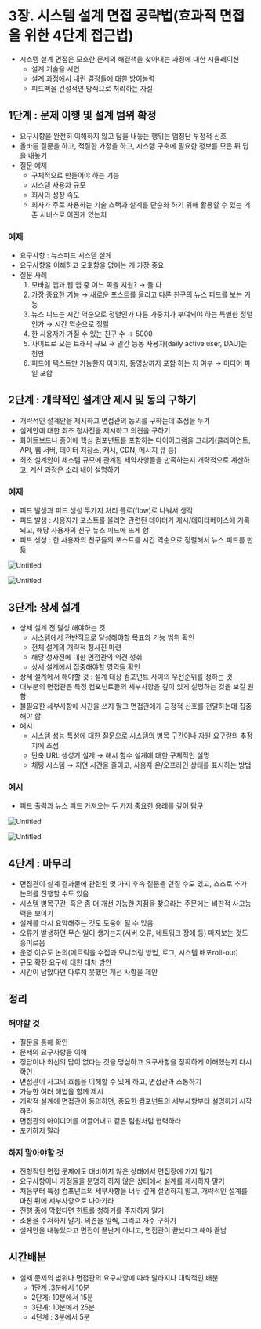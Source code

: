 # 3장. 시스템 설계 면접 공략법(효과적 면접을 위한 4단계 접근법)

- 시스템 설계 면접은 모호한 문제의 해결책을 찾아내는 과정에 대한 시뮬레이션
  - 설계 기술을 시연
  - 설계 과정에서 내린 결정들에 대한 방어능력
  - 피드백을 건설적인 방식으로 처리하는 자질



## 1단계 : 문제 이행 및 설계 범위 확정

- 요구사항을 완전히 이해하지 않고 답을 내놓는 행위는 엄청난 부정적 신호
- 올바른 질문을 하고, 적절한 가정을 하고, 시스템 구축에 필요한 정보를 모은 뒤 답을 내놓기
- 질문 예제
  - 구체적으로 만들어야 하는 기능
  - 시스템 사용자 규모
  - 회사의 성장 속도
  - 회사가 주로 사용하는 기술 스택과 설계를 단순화 하기 위해 활용할 수 있는 기존 서비스로 어떤게 있는지

### 예제

- 요구사항 : 뉴스피드 시스템 설계
- 요구사항을 이해하고 모호함을 없애는 게 가장 중요
- 질문 사례
  1. 모바일 앱과 웹 앱 중 어느 쪽을 지원? → 둘 다
  2. 가장 중요한 기능 → 새로운 포스트를 올리고 다른 친구의 뉴스 피드를 보는 기능
  3. 뉴스 피드는 시간 역순으로 정렬인가 다른 가중치가 부여되야 하는 특별한 정렬인가 → 시간 역순으로 정렬
  4. 한 사용자가 가질 수 있는 친구 수 → 5000
  5. 사이트로 오는 트래픽 규모 → 일간 능동 사용자(daily active user, DAU)는 천만
  6. 피드에 텍스트만 가능한지 이미지, 동영상까지 포함 하는 지 여부 → 미디어 파일 포함

## 2단계 : 개략적인 설계안 제시 및 동의 구하기

- 개략적인 설계안을 제시하고 면접관의 동의를 구하는데 초점을 두기
- 설계안에 대한 최초 청사진을 제시하고 의견을 구하기
- 화이트보드나 종이에 핵심 컴포넌트를 포함하는 다이어그램을 그리기(클라이언트, API, 웹 서버, 데이터 저장소, 캐시, CDN, 메시지 큐 등)
- 최초 설계안이 세스템 규모에 관계된 제약사항들을 만족하는지 개략적으로 계산하고, 계산 과정은 소리 내어 설명하기

### 예제

- 피드 발생과 피드 생성 두가지 처리 플로(flow)로 나눠서 생각
- 피드 발생 : 사용자가 포스트를 올리면 관련된 데이터가 캐시/데이터베이스에 기록되고, 해당 사용자의 친구 뉴스 피드에 뜨게 함
- 피드 생성 : 한 사용자의 친구들의 포스트를 시간 역순으로 정렬해서 뉴스 피드를 만듦

![Untitled](https://user-images.githubusercontent.com/90545926/180793446-a3c4a0a9-44a8-48ee-9da1-bfa860ec67ae.png)

![Untitled](https://user-images.githubusercontent.com/90545926/180793450-d5b42b6b-4f0a-4d27-96b0-6de0da4fbc67.png)

## 3단계: 상세 설계

- 상세 설계 전 달성 해야하는 것
  - 시스템에서 전반적으로 달성해야할 목표와 기능 범위 확인
  - 전체 설계의 개략적 청사진 마련
  - 해당 청사진에 대한 면접관의 의견 청취
  - 상세 설계에서 집중해야할 영역들 확인
- 상세 설계에서 해야할 것 : 설계 대상 컴포넌트 사이의 우선순위를 정하는 것
- 대부분의 면접관은 특정 컴포넌트들의 세부사항을 깊이 있게 설명하는 것을 보길 원함
- 불필요한 세부사항에 시간을 쓰지 말고 면접관에게 긍정적 신호를 전달하는데 집중해야 함
- 예시
  - 시스템 성능 특성에 대한 질문으로 시스템의 병목 구간이나 자원 요구량의 추정치에 초점
  - 단축 URL 생성기 설계 → 해시 함수 설계에 대한 구체적인 설명
  - 채팅 시스템 →  지연 시간을 줄이고, 사용자 온/오프라인 상태를 표시하는 방법

### 예시

- 피드 출력과 뉴스 피드 가져오는 두 가지 중요한 용례를 깊이 탐구

![Untitled](https://user-images.githubusercontent.com/90545926/180793437-dbb5512d-8fc4-4a4f-80c1-c73017648a01.png)

![Untitled](https://user-images.githubusercontent.com/90545926/180793442-15fa9336-df89-426d-94a8-4d466257a439.png)

## 4단계 : 마무리

- 면접관이 설계 결과물에 관련된 몇 가지 후속 질문을 던질 수도 있고, 스스로 추가 논의를 진행할 수도 있음
- 시스템 병목구간, 혹은 좀 더 개선 가능한 지점을 찾으라는 주문에는 비판적 사고능력을 보이기
- 설계를 다시 요약해주는 것도 도움이 될 수 있음
- 오류가 발생하면 무슨 일이 생기는지(서버 오류, 네트워크 장애 등) 따져보는 것도 흥미로움
- 운영 이슈도 논의(메트릭을 수집과 모니터링 방법, 로그, 시스템 배포roll-out)
- 규모 확장 요구에 대한 대처 방안
- 시간이 남았다면 다루지 못했던 개선 사항을 제안



## 정리

### 해야할 것

- 질문을 통해 확인
- 문제의 요구사항을 이해
- 정답이나 최선의 답이 없다는 것을 명심하고 요구사항을 정확하게 이해했는지 다시 확인
- 면접관이 사고의 흐름을 이해할 수 있게 하고, 면접관과 소통하기
- 가능한 여러 해법을 함께 제시
- 개략적 설계에 면접관이 동의하면, 중요한 컴포넌트의 세부사항부터 설명하기 시작하라
- 면접관의 아이디어를 이끌어내고 같은 팀원처럼 협력하라
- 포기하지 말라

### 하지 말아야할 것

- 전형적인 면접 문제에도 대비하지 않은 상태에서 면접장에 가지 말기
- 요구사항이나 가정들을 분명히 하지 않은 상태에서 설계를 제시하지 말기
- 처음부터 특정 컴포넌트의 세부사항을 너무 깊게 설명하지 말고, 개략적인 설계를 마친 뒤에 세부사항으로 나아가라
- 진행 중에 막혔다면 힌트를 청하기를 주저하지 말기
- 소통을 주저하지 말기. 의견을 일찍, 그리고 자주 구하기
- 설계안을 내놓았다고 면접이 끝난게 아니고, 면접관이 끝났다고 해야 끝남



## 시간배분

- 실제 문제의 범위나 면접관의 요구사항에 따라 달라지나 대략적인 배분
  - 1단계 :3분에서 10분
  - 2단계: 10분에서 15분
  - 3단계: 10분에서 25분
  - 4단계 : 3분에서 5분